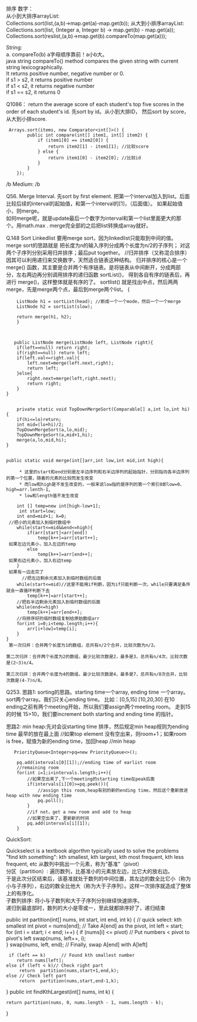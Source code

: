 排序
数字：  
从小到大排序arrayList:        
Collections.sort(list,(a,b)->map.get(a)-map.get(b));
从大到小排序arrayList:    
Collections.sort(list, (Integer a, Integer b) -> map.get(b) - map.get(a));   
Collections.sort(reslist,(a,b)->map.get(b).compareTo(map.get(a)));  

String:  
a. compareTo(b)  a字母顺序靠前！a小b大。  
java string compareTo() method compares the given string with current string lexicographically.     
It returns positive number, negative number or 0.    
if s1 > s2, it returns positive number    
if s1 < s2, it returns negative number    
if s1 == s2, it returns 0    




Q1086：
return the average score of each student's top five scores in the order of each student's id.
先sort by id。从小到大排ID， 然后sort by score，从大到小排score.

     Arrays.sort(items, new Comparator<int[]>() {
            public int compare(int[] item1, int[] item2) {
                if (item1[0] == item2[0]) {
                    return item2[1] - item1[1]; //比较score
                } else {
                    return item1[0] - item2[0]; //比较id
                }
            }
        });
        
 /b Medium:  /b 
 
 Q56. Merge Interval. 
 先sort by first element. 把第一个interval加入到list。后面比较后续的interval的起始值，和第一个interval的[1]，（后面值）。 如果起始值小，则merge。  
 如何merge呢，就是update最后一个数字为interval和第一个list里面更大的那个。用math.max  . 
 merge完全部的之后把list转换成array就好。
 
Q.148 Sort Linkedlist
要用merge sort，因为linkedlist只能取到中间的值。 
merge sort的思路就是 把长度为n的输入序列分成两个长度为n/2的子序列；
对这两个子序列分别采用归并排序；最后put together。
//归并排序（又称混合排序）因其可以利用递归来交换数字，天然适合链表这种结构。
归并排序的核心是一个 merge() 函数，其主要是合并两个有序链表。是将链表从中间断开，分成两部分，左右两边再分别调用排序的递归函数 sortList()，
得到各自有序的链表后，再进行 merge()，这样整体就是有序的了。
        sortlist() 就是找出中点，然后两两merge，先是merge两个点，最后到merge两个list。 {
        
        ListNode h1 = sortList(head); //断成一个一个mode，然后一个一个merge
        ListNode h2 = sortList(slow);
        
        return merge(h1, h2);
        }
        
        
        
       public ListNode merge(ListNode left, ListNode right){
        if(left==null) return right;
        if(right==null) return left;
        if(left.val<=right.val){
            left.next=merge(left.next,right);
            return left;   
        }else{
            right.next=merge(left,right.next);
            return right;
        }
    }
    

        private static void TopDownMergeSort(Comparable[] a,int lo,int hi){
        if(hi<=lo)return;
        int mid=(lo+hi)/2;
        TopDownMergeSort(a,lo,mid);
        TopDownMergeSort(a,mid+1,hi);
        merge(a,lo,mid,hi);
    }
    
    
    public static void merge(int[]arr,int low,int mid,int high){
       
         * 这里的start和end分别是左半边序列和右半边序列的起始指针，分别指向各半边序列的第一个位置，随着的元素的比较而发生改变
         * 而low和high是不发生改变的，一般来说low指的是序列的第一个索引0即low=0，high=arr.lenth-1,
         * low和length值不发生改变
        
        int [] temp=new int[high-low+1];
         int start=low;
        int end=mid+1; k=0;
     //把小的元素加入到临时数组中
        while(start<=mid&&end<=high){
            if(arr[start]<arr[end])
                temp[k++]=arr[start++]; 
     如果左边元素小，加入左边的temp
            else
                temp[k++]=arr[end++];
     如果右边元素小，加入右边temp
        }
     如果有一边走完了
          //把左边剩余元素加入到临时数组的后面
        while(start<=mid)//这里不能用if判断，因为if只能判断一次，while只要满足条件就会一直循环判断下去
            temp[k++]=arr[start++];
        //把右半边剩余元素加入到临时数组的后面
        while(end<=high)
            temp[k++]=arr[end++];
        //将排序好的临时数组复制给原始数组arr
        for(int i=0;i<temp.length;i++){
            arr[i+low]=temp[i];
        }
    }
     第一次归并：合并两个长度为1的数组，总共有n/2个合并，比较次数为n/2。

    第二次归并：合并两个长度为2的数组，最少比较次数是2，最多是3，总共有n/4次，比较次数是(2~3)n/4。

    第三次归并：合并两个长度为4的数组，最少比较次数是4，最多是7，总共有n/8次合并，比较次数是(4-7)n/8。
       

Q253. 
思路1: sorting的思路。starting time一个array, ending time 一个array。 sort两个array。我们只关心ending time。
比如：[0,5,15]
     [10,20,30]
     在10 ending之前有两个meeting开始，所以我们要assign两个meeting room。 走到15的时候 15>10，我们要increment both starting and ending time 的指针。 
     
思路2: min heap:先对会议starting time 排序，然后规定min heap规则为ending time 最早的放在最上面 
//如果top element 没有空出来，则room+1；如果room is free，赋值为新的ending time，加回heap
                //min heap
                
       PriorityQueue<Integer>pq=new PriorityQueue<>();
        
        pq.add(intervals[0][1]);//ending time of earlist room
        //remaining room
        for(int i=1;i<intervals.length;i++){
            //如果空出来了,下一个meeting的starting time在peak后面
            if(intervals[i][0]>=pq.peek()){
                //assign this room,heap有别的新的ending time，然后这个重新放进heap with new ending time
                pq.poll();
            }
            //if not，get a new room and add to heap
            //如果空出来了，更新新的时间
            pq.add(intervals[i][1]);
        }
        
        
 QuickSort:   

Quickselect is a textbook algorthm typically used to solve the problems "find kth something": kth smallest, kth largest, kth most frequent, kth less frequent, etc
从数列中挑出一个元素，称为“基准”（pivot）  
分区（partition）: 遍历数列，比基准小的元素放左边，比它大的放右边。  
于是此次分区结束后，该基准就处于数列的中间位置，其左边的数全比它小（称为小与子序列），右边的数全比他大（称为大于子序列）。这样一次排序就造成了整体上的有序化。  
子数列排序: 将小与子数列和大于子序列分别继续快速排序。  
递归到最底部时，数列的大小是零或一，至此就都排序好了，递归结束  


public int partition(int[] nums, int start, int end, int k) {  // quick select: kth smallest
	  int pivot = nums[end];   // Take A[end] as the pivot, 
	  int left = start;
	 for (int i = start; i < end; i++) {
		if (nums[i] <= pivot)      // Put numbers < pivot to pivot's left
		swap(nums, left++, i);			
	 }
	  swap(nums, left, end);    // Finally, swap A[end] with A[left]
	
	 if (left == k)      // Found kth smallest number
		return nums[left];
	else if (left < k)// Check right part
		 return  partition(nums,start+1,end,k);
	else // Check left part
		 return  partition(nums,start,end-1,k);
} 
      public int findKthLargest(int[] nums, int k) {

    return partition(nums, 0, nums.length - 1, nums.length - k);

}  


 
 
 
 
 
 
 
 
